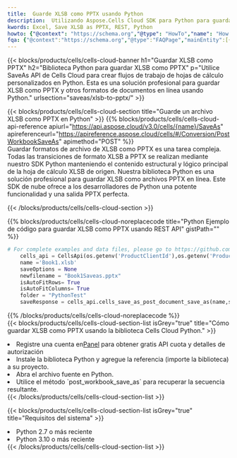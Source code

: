 ```yaml
---
title:  Guarde XLSB como PPTX usando Python
description:  Utilizando Aspose.Cells Cloud SDK para Python para guardar el archivo en formato XLSB como archivo en formato PPTX.
kwords: Excel, Save XLSB as PPTX, REST, Python
howto: {"@context": "https://schema.org","@type": "HowTo","name": "How to save XLSB as PPTX using the Cells Cloud Python library.","description": "How to save XLSB as PPTX using the Cells Cloud Python library.","image": {"@type": "ImageObject"},"url": "/python/saveas/xlsb-to-pptx/","step": [{ "@type": "HowToStep","name": "How to save XLSB as PPTX using the Cells Cloud Python library. step 1", "image": {"@type": "ImageObject",},"url": "/python/saveas/xlsb-to-pptx/","text": "Register an account at <a href='https://dashboard.aspose.cloud/'>Dashboard</a> to get free API quota & authorization details",},{ "@type": "HowToStep","name": "How to save XLSB as PPTX using the Cells Cloud Python library. step 1", "image": {"@type": "ImageObject",},"url": "/python/saveas/xlsb-to-pptx/","text": "Install Python library and add the reference (import the library) to your project.",},{ "@type": "HowToStep","name": "How to save XLSB as PPTX using the Cells Cloud Python library. step 1", "image": {"@type": "ImageObject",},"url": "/python/saveas/xlsb-to-pptx/","text": "Open the source file in Python.",},{ "@type": "HowToStep","name": "How to save XLSB as PPTX using the Cells Cloud Python library. step 1", "image": {"@type": "ImageObject",},"url": "/python/saveas/xlsb-to-pptx/","text": "Use the `post_workbook_save_as` method to retrieve the resulting stream.",}, ],"supply": {"@type": "HowToSupply","name": "document"},"tool": [{"@type": "HowToTool","name": "PyCharm, Visual Studio Code, Sublime, Eclipse"},{"@type": "HowToTool","name": "Aspose Cells"}],"totalTime": "PT6M"}
fqa: {"@context":"https://schema.org","@type":"FAQPage","mainEntity":[{"@type":"Question","name":"Why save file as other formats file in C# using REST API?","acceptedAnswer":{"@type":"Answer","text":"Documents are encoded in many ways, and some files may be incompatible with the software you use. To open and read such files, just save them as appropriate file formats.<br/><ol><li>Install .NET SDK and add the reference (import the library) to your project.</li><li>Open the source file in C# using REST API.</li><li>Call the PostWorkbookSaveAsRequest() method, passing an output filename with required extension.</li><li>Get the result of save as a separate file.</li></ol>"}},{"@type":"Question","name":"What file formats can I save as with your C# library?","acceptedAnswer":{"@type":"Answer","text":"We support a variety of file formats for conversion using .NET library, including XLSX, Excel, xls , PDF, CSV, HTML, Markdown, XML, PNG, JPG, TIFF, Json, TXT and many more."}},{"@type":"Question","name":"What is the maximum allowed file size for conversion using this .NET library?","acceptedAnswer":{"@type":"Answer","text":"There are no file size limits for format conversions using .NET library."}}]}
---
```

{{< blocks/products/cells/cells-cloud-banner h1="Guardar XLSB como PPTX" h2="Biblioteca Python para guardar XLSB como PPTX" p="Utilice SaveAs API de Cells Cloud para crear flujos de trabajo de hojas de cálculo personalizados en Python. Esta es una solución profesional para guardar XLSB como PPTX y otros formatos de documentos en línea usando Python." urlsection="saveas/xlsb-to-pptx/" >}}

{{< blocks/products/cells/cells-cloud-section title="Guarde un archivo XLSB como PPTX en Python" >}}
{{% blocks/products/cells/cells-cloud-api-reference apiurl="https://api.aspose.cloud/v3.0/cells/{name}/SaveAs" apireferenceurl="https://apireference.aspose.cloud/cells/#/Conversion/PostWorkbookSaveAs" apimethod="POST" %}}
<br/>
Guardar formatos de archivo de XLSB como PPTX es una tarea compleja. Todas las transiciones de formato XLSB a PPTX se realizan mediante nuestro SDK Python manteniendo el contenido estructural y lógico principal de la hoja de cálculo XLSB de origen. Nuestra biblioteca Python es una solución profesional para guardar XLSB como archivos PPTX en línea. Este SDK de nube ofrece a los desarrolladores de Python una potente funcionalidad y una salida PPTX perfecta.

{{< /blocks/products/cells/cells-cloud-section >}}

{{% blocks/products/cells/cells-cloud-noreplacecode title="Python Ejemplo de código para guardar XLSB como PPTX usando REST API" gistPath="" %}}
  
```python
# For complete examples and data files, please go to https://github.com/aspose-cells-cloud/aspose-cells-cloud-python/
    cells_api = CellsApi(os.getenv('ProductClientId'),os.getenv('ProductClientSecret'))
    name ='Book1.xlsb'    
    saveOptions = None
    newfilename = "Book1Saveas.pptx"
    isAutoFitRows= True
    isAutoFitColumns= True
    folder = "PythonTest"
    saveResponse = cells_api.cells_save_as_post_document_save_as(name,save_options=saveOptions, newfilename=(folder +'/' + newfilename),folder=folder)
```
  
{{% /blocks/products/cells/cells-cloud-noreplacecode %}}
<br/>
{{< blocks/products/cells/cells-cloud-section-list isGrey="true" title="Cómo guardar XLSB como PPTX usando la biblioteca Cells Cloud Python." >}}
<li> Registre una cuenta en<a href="https://dashboard.aspose.cloud/">Panel</a> para obtener gratis API cuota y detalles de autorización</li>
<li>Instale la biblioteca Python y agregue la referencia (importe la biblioteca) a su proyecto.</li>
<li>Abra el archivo fuente en Python.</li>
<li>Utilice el método `post_workbook_save_as` para recuperar la secuencia resultante.</li>
{{< /blocks/products/cells/cells-cloud-section-list >}}

{{< blocks/products/cells/cells-cloud-section-list isGrey="true" title="Requisitos del sistema" >}}
<li>Python 2.7 o más reciente</li>
<li>Python 3.10 o más reciente</li>
{{< /blocks/products/cells/cells-cloud-section-list >}}
